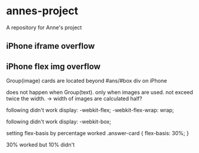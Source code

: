 # annes-project
A repository for Anne's project

## iPhone iframe overflow


## iPhone flex img overflow
Group(image) cards are located beyond #ans/#box div on iPhone

does not happen when Group(text).
only when images are used.
not exceed twice the width.
-> width of images are calculated half?

following didn't work
 display: -webkit-flex;
 -webkit-flex-wrap: wrap;

following didn't work
 display: -webkit-box;

setting flex-basis by percentage worked
 .answer-card {
     flex-basis: 30%;
 }

30% worked but 10% didn't
